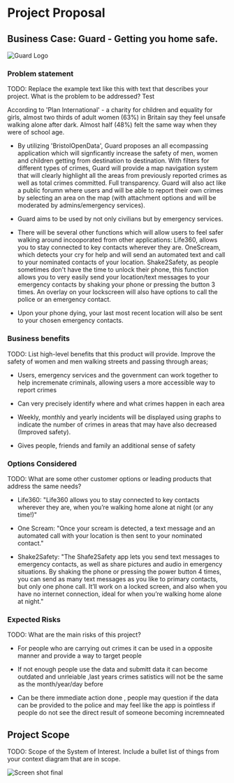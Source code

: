 # Project Proposal

## Business Case: Guard - Getting you home safe.

![Guard Logo](https://user-images.githubusercontent.com/86235504/140732953-5a7f07b3-4f4c-42a9-8275-015084d988aa.png)

### Problem statement
TODO: Replace the example text like this with text that describes your project. What is the problem to be addressed? Test

According to 'Plan International' - a charity for children and equality for girls, almost two thirds of adult women (63%) in Britain say they feel unsafe walking alone after dark. Almost half (48%) felt the same way when they were of school age. 

- By utilizing 'BristolOpenData', Guard proposes an all ecompassing application which will signficantly increase the safety of men, women and children getting from destination to destination. With filters for different types of crimes, Guard will provide a map navigation system that will clearly highlight all the areas from previously reported crimes as well as total crimes committed. Full transparency. Guard will also act like a public forumn where users and will be able to report their own crimes by selecting an area on the map (with attachment options and will be moderated by admins/emergency services).

- Guard aims to be used by not only civilians but by emergency services.

- There will be several other functions which will allow users to feel safer walking around incooporated from other applications: Life360, allows you to stay connected to key contacts wherever they are. OneScream, which detects your cry for help and will send an automated text and call to your nominated contacts of your location. Shake2Safety, as people sometimes don't have the time to unlock their phone, this function allows you to very easily send your location/text messages to your emergency contacts by shaking your phone or pressing the button 3 times. An overlay on your lockscreen will also have options to call the police or an emergency contact.

- Upon your phone dying, your last most recent location will also be sent to your chosen emergency contacts.



### Business benefits
TODO: List high-level benefits that this product will provide.
Improve the safety of women and men walking streets and passing through areas;

- Users, emergency services and the government can work together to help incremenate criminals, allowing users a more accessible way to report crimes

- Can very precisely identify where and what crimes happen in each area

- Weekly, monthly and yearly incidents will be displayed using graphs to indicate the number of crimes in areas that may have also decreased (Improved safety).

- Gives people, friends and family an additional sense of safety 


### Options Considered
TODO: What are some other customer options or leading products that address the same needs?

- Life360: "Life360 allows you to stay connected to key contacts wherever they are, when you’re walking home alone at night (or any time!)"

- One Scream: "Once your scream is detected, a text message and an automated call with your location is then sent to your nominated contact."

- Shake2Safety: "The Shafe2Safety app lets you send text messages to emergency contacts, as well as share pictures and audio in emergency situations. By shaking the phone or pressing the power button 4 times, you can send as many text messages as you like to primary contacts, but only one phone call. It’ll work on a locked screen, and also when you have no internet connection, ideal for when you’re walking home alone at night."


### Expected Risks
TODO: What are the main risks of this project?

- For people who are carrying out crimes it can be used in a opposite manner and provide a way to target people

- If not enough people use the data and submitt data it can become outdated and unrleiable ,last years crimes satistics will not be the same as the month/year/day before

- Can be there immediate action done , people may question if the data can be provided to the police and may feel like the app is pointless if people do not see the direct result of someone becoming incremneated 


## Project Scope
TODO: Scope of the System of Interest. Include a bullet list of things from your context diagram that are in scope.

![Screen shot final](https://user-images.githubusercontent.com/93520494/140740275-b840075e-b7d2-444a-abc3-3aabb252537e.png)



